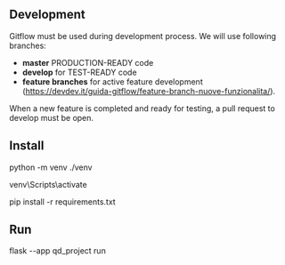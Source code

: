
## Development
Gitflow must be used during development process.
We will use following branches:
- **master** PRODUCTION-READY code
- **develop** for TEST-READY code
- **feature branches** for active feature development (https://devdev.it/guida-gitflow/feature-branch-nuove-funzionalita/).

When a new feature is completed and ready for testing, a pull request to develop must be open.

## Install
python -m venv ./venv

venv\Scripts\activate

pip install -r requirements.txt

## Run 
flask --app qd_project run

